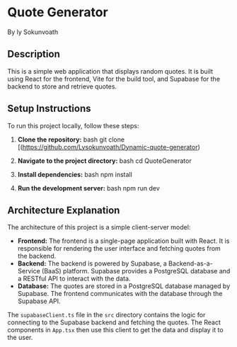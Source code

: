 # Quote Generator

By  ly Sokunvoath

## Description

This is a simple web application that displays random quotes. It is built using React for the frontend, Vite for the build tool, and Supabase for the backend to store and retrieve quotes.

## Setup Instructions

To run this project locally, follow these steps:

1.  **Clone the repository:**
    bash
    git clone [(https://github.com/Lysokunvoath/Dynamic-quote-generator)
    
2.  **Navigate to the project directory:**
    bash
    cd QuoteGenerator
    
3.  **Install dependencies:**
    bash
    npm install
    
4.  **Run the development server:**
    bash
    npm run dev
    

## Architecture Explanation

The architecture of this project is a simple client-server model:

*   **Frontend:** The frontend is a single-page application built with React. It is responsible for rendering the user interface and fetching quotes from the backend.
*   **Backend:** The backend is powered by Supabase, a Backend-as-a-Service (BaaS) platform. Supabase provides a PostgreSQL database and a RESTful API to interact with the data.
*   **Database:** The quotes are stored in a PostgreSQL database managed by Supabase. The frontend communicates with the database through the Supabase API.

The `supabaseClient.ts` file in the `src` directory contains the logic for connecting to the Supabase backend and fetching the quotes. The React components in `App.tsx` then use this client to get the data and display it to the user.